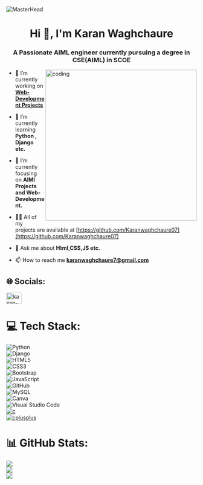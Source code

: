 ![MasterHead](https://media.licdn.com/dms/image/v2/D4D16AQHEH7v51YZBlQ/profile-displaybackgroundimage-shrink_200_800/profile-displaybackgroundimage-shrink_200_800/0/1724420783401?e=1738195200&v=beta&t=Fcn0U-lkWQReKB9RzBqnSM-D3UthC-GSMYv2-fMbt_g)
<h1 align="center">Hi 👋, I'm Karan Waghchaure</h1>
<h3 align="center">A Passionate AIML engineer currently pursuing a degree in CSE(AIML) in SCOE</h3>


<img align="right" alt="coding" width="400" src="https://user-images.githubusercontent.com/75851313/151668395-5591532b-28da-46a6-9476-7c9694bcb60e.gif">

- 🔭 I’m currently working on **[Web-Development Projects](https://karanwaghchaure07.github.io/Weather_App/)**

- 🌱 I’m currently learning **Python , Django etc.**

- 🔭 I’m currently focusing on **AIMl Projects and Web-Development.**

- 👨‍💻 All of my projects are available at [https://github.com/Karanwaghchaure07](https://github.com/Karanwaghchaure07)

- 💬 Ask me about **Html,CSS,JS etc.**

- 📫 How to reach me **karanwaghchaure7@gmail.com**

 ## 🌐 Socials:
<p align="left">
<a href="https://linkedin.com/in/karan-navnath-waghchaure-405b922a7" target="blank"><img align="center" src="https://raw.githubusercontent.com/rahuldkjain/github-profile-readme-generator/master/src/images/icons/Social/linked-in-alt.svg" alt="karan-navnath-waghchaure-405b922a7" height="30" width="40" /></a>
</p>

 # 💻 Tech Stack:

![Python](https://img.shields.io/badge/-Python-3776AB?style=flat-square&logo=python&logoColor=white)<br>
![Django](https://img.shields.io/badge/django-%23092E20.svg?style=for-the-badge&logo=django&logoColor=white)<br>
![HTML5](https://img.shields.io/badge/-HTML5-E34F26?style=flat-square&logo=html5&logoColor=white)<br>
![CSS3](https://img.shields.io/badge/-CSS3-1572B6?style=flat-square&logo=css3&logoColor=white)<br>
![Bootstrap](https://img.shields.io/badge/bootstrap-%238511FA.svg?style=for-the-badge&logo=bootstrap&logoColor=white)<br>
![JavaScript](https://img.shields.io/badge/-JavaScript-F7DF1E?style=flat-square&logo=javascript&logoColor=black)<br>
![GitHub](https://img.shields.io/badge/-GitHub-181717?style=flat-square&logo=github&logoColor=white)<br>
![MySQL](https://img.shields.io/badge/-MySQL-4479A1?style=flat-square&logo=mysql&logoColor=white)<br>
![Canva](https://img.shields.io/badge/Canva-%2300C4CC.svg?style=for-the-badge&logo=Canva&logoColor=white)<br>
![Visual Studio Code](https://img.shields.io/badge/Visual%20Studio%20Code-0078d7.svg?style=for-the-badge&logo=visual-studio-code&logoColor=white)<br>
</a>
  <a href="https://www.cprogramming.com/" target="_blank" rel="noreferrer">
    <img src="https://img.shields.io/badge/-C-A8B9CC?style=flat-square&logo=c&logoColor=white" alt="c"/>
  </a><br>
  <a href="https://www.w3schools.com/cpp/" target="_blank" rel="noreferrer">
    <img src="https://img.shields.io/badge/-C%2B%2B-00599C?style=flat-square&logo=cplusplus&logoColor=white" alt="cplusplus"/>
  </a>

  # 📊 GitHub Stats:
![](https://github-readme-stats.vercel.app/api?username=karanwaghchaure07&theme=react&hide_border=false&include_all_commits=false&count_private=false)<br/>
![](https://github-readme-streak-stats.herokuapp.com/?user=karanwaghchaure07&theme=react&hide_border=false)<br/>
![](https://github-readme-stats.vercel.app/api/top-langs/?username=karanwaghchaure07&theme=react&hide_border=false&include_all_commits=false&count_private=false&layout=compact)


